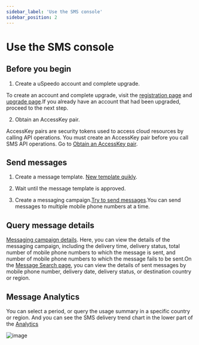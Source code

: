 ```yaml
---
sidebar_label: 'Use the SMS console'
sidebar_position: 2
---
```


# Use the SMS console

## Before you begin

1. Create a uSpeedo account and complete upgrade.

To create an account and complete upgrade, visit the [registration page](https://console.uspeedo.com/signup) and [upgrade page](https://console.uspeedo.com/bill/upgrade).If you already have an account that had been upgraded, proceed to the next step.

2. Obtain an AccessKey pair.

AccessKey pairs are security tokens used to access cloud resources by calling API operations. You must create an AccessKey pair before you call SMS API operations. Go to  [Obtain an AccessKey pair](https://console.uspeedo.com/).

## Send messages

1. Create a message template. [New template quikly](https://console.uspeedo.com/sms/new-template).

2. Wait until the message template is approved.

3. Create a messaging campaign.[Try to send messages](https://console.uspeedo.com/sms/message).You can send messages to multiple mobile phone numbers at a time.

## Query message details

[Messaging campaign details](https://console.uspeedo.com/sms/message). Here, you can view the details of the messaging campaign, including the delivery time, delivery status, total number of mobile phone numbers to which the message is sent, and number of mobile phone numbers to which the message fails to be sent.On the [Message Search page](https://console.uspeedo.com/sms/search), you can view the details of sent messages by mobile phone number, delivery date, delivery status, or destination country or region.

## Message Analytics

You can select a period, or query the usage summary in a specific country or region. And you can see the SMS delivery trend chart in the lower part of the [Analytics](https://console.uspeedo.com/sms/analytics)

![image](https://user-images.githubusercontent.com/116861648/225559357-e672b2b1-293c-4f37-a9fd-cd01d69efd56.png)
